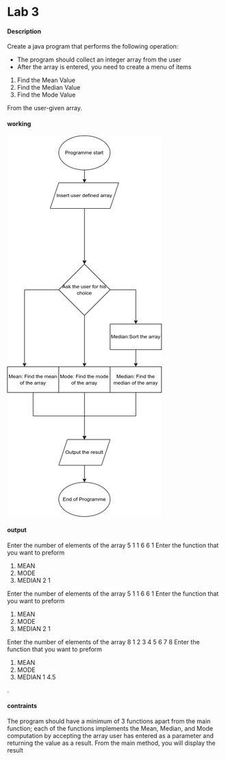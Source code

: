 # Lab 3
#### Description

Create a java program that performs the following operation:

-   The program should collect an integer array from the user
-   After the array is entered, you need to create a menu of items

1.  Find the Mean Value
2.  Find the Median Value
3.  Find the Mode Value  
    

From the user-given array.


#### working

![image](./lab3.drawio.png)

#### output
Enter the number of elements of the array
5
1
1
6
6
1
Enter the function that you want to preform 
1. MEAN
2. MODE
3. MEDIAN
2
1

Enter the number of elements of the array
5
1
1
6
6
1
Enter the function that you want to preform 
1. MEAN
2. MODE
3. MEDIAN
2
1

Enter the number of elements of the array
8
1
2
3
4
5
6
7
8
Enter the function that you want to preform 
1. MEAN
2. MODE
2. MEDIAN
1
4.5



.

#### contraints
The program should have a minimum of 3 functions apart from the main function; each of the functions implements the Mean, Median, and Mode computation by accepting the array user has entered as a parameter and returning the value as a result. From the main method, you will display the result


